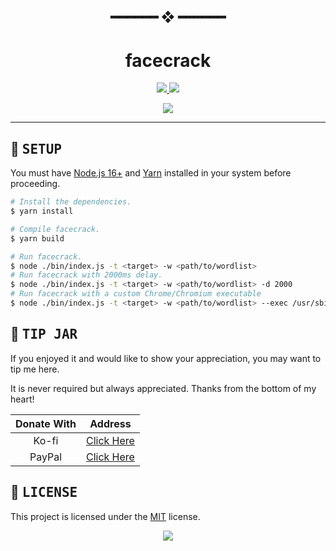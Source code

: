 <!---
this readme sucks
--->

<h2 align="center"> ━━━━━━  ❖  ━━━━━━ </h2>

<!--- TITLE --->
<h1 align="center"> facecrack </h1>

<!--- DESCRIPTION --->
<div align="center">
   <p></p>
   <a href="https://github.com/janleigh/facecrack/network/members">
      <img src="https://img.shields.io/github/forks/janleigh/facecrack?color=f7be95&labelColor=1E1E28&style=for-the-badge">
   </a>
   <a href="https://github.com/janleigh/facecrack/stargazers">
      <img src="https://img.shields.io/github/stars/janleigh/facecrack?color=C9CBFF&labelColor=1E1E28&style=for-the-badge">
   </a>
   <br>
</div>
<div align="center">
   <p></p>
   <a href="https://discord.gg/2RfJb3CVfb">
      <img src="https://discord.com/api/guilds/853812920919261235/embed.png?style=banner2">
   </a>
   <br>
</div>

---

## :wrench: <samp>SETUP</samp>

   You must have [Node.js 16+](https://nodejs.org/en/) and [Yarn](https://yarnpkg.com/) installed in your system before proceeding.

   ```sh
   # Install the dependencies.
   $ yarn install

   # Compile facecrack.
   $ yarn build

   # Run facecrack.
   $ node ./bin/index.js -t <target> -w <path/to/wordlist>
   # Run facecrack with 2000ms delay.
   $ node ./bin/index.js -t <target> -w <path/to/wordlist> -d 2000
   # Run facecrack with a custom Chrome/Chromium executable
   $ node ./bin/index.js -t <target> -w <path/to/wordlist> --exec /usr/sbin/google-chrome-stable
   ```

## :money_with_wings: <samp>TIP JAR</samp>

   If you enjoyed it and would like to show your appreciation, you may want to tip me here.

   It is never required but always appreciated. Thanks from the bottom of my heart!

   |  Donate With  |                      Address                       |
   | :-----------: | :------------------------------------------------: |
   |     Ko-fi     |     [Click Here](https://ko-fi.com/M4M272EAY)      |
   |    PayPal     | [Click Here](https://paypal.me/JanLeighAugustineM) |


<!--- LICENSE --->
## :scroll: <samp>LICENSE</samp>
   This project is licensed under the [MIT](https://github.com/janleigh/facecrack/blob/master/.github/LICENSE.md) license.

<p align="center">
   <img src="https://raw.githubusercontent.com/catppuccin/catppuccin/dev/assets/footers/gray0_ctp_on_line.svg?sanitize=true"/>
</p>
